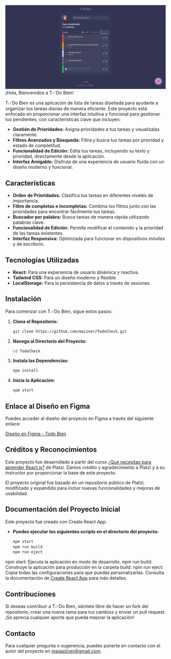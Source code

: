 ![Cover Image](cover-mvp.png)
¡Hola, Bienvenidos a T✅Do Bien!

T✅Do Bien es una aplicación de lista de tareas diseñada para ayudarte a organizar tus tareas diarias de manera eficiente. Este proyecto está enfocado en proporcionar una interfaz intuitiva y funcional para gestionar tus pendientes, con características clave que incluyen:

- **Gestión de Prioridades:** Asigna prioridades a tus tareas y visualízalas claramente.
- **Filtros Avanzados y Búsqueda:** Filtra y busca tus tareas por prioridad y estado de completitud.
- **Funcionalidad de Edición:** Edita tus tareas, incluyendo su texto y prioridad, directamente desde la aplicación.
- **Interfaz Amigable:** Disfruta de una experiencia de usuario fluida con un diseño moderno y funcional.

## Características

- **Orden de Prioridades:** Clasifica tus tareas en diferentes niveles de importancia.
- **Filtro de completas e incompletas:** Combina los filtros junto con las prioridades para encontrar fácilmente tus tareas.
- **Buscador por palabra:** Busca tareas de manera rápida utilizando palabras clave.
- **Funcionalidad de Edición:** Permite modificar el contenido y la prioridad de las tareas existentes.
- **Interfaz Responsiva:** Optimizada para funcionar en dispositivos móviles y de escritorio.


## Tecnologías Utilizadas

- **React:** Para una experiencia de usuario dinámica y reactiva.
- **Tailwind CSS:** Para un diseño moderno y flexible.
- **LocalStorage:** Para la persistencia de datos a través de sesiones.

## Instalación

Para comenzar con T✅Do Bien, sigue estos pasos:

1. **Clona el Repositorio:**
   ```bash
   git clone https://github.com/maizner/TodoCheck.git

2. **Navega al Directorio del Proyecto:**
   ```bash
   cd TodoCheck


3. **Instala las Dependencias:**
   ```bash
   npm install


4. **Inicia la Aplicación:**
   ```bash
   npm start

## Enlace al Diseño en Figma

Puedes acceder al diseño del proyecto en Figma a través del siguiente enlace:

[Diseño en Figma - Todo Bien](https://www.figma.com/design/GkZBg5chDOoR96RGzemphL/ToDo-Bien?node-id=574-15&t=yMzDLxrxI5sUXayC-1)



## Créditos y Reconocimientos
Este proyecto fue desarrollado a partir del curso <a href="https://platzi.com/home/clases/7395-react/62326-que-necesitas-para-aprender-reactjs/"> ¿Qué necesitas para aprender React.js?</a> de Platzi. Damos crédito y agradecimiento a Platzi y a su instructor por proporcionar la base de este proyecto.

El proyecto original fue basado en un repositorio público de Platzi, modificado y expandido para incluir nuevas funcionalidades y mejoras de usabilidad.

## Documentación del Proyecto Inicial
Este proyecto fue creado con Create React App.

- **Puedes ejecutar los siguientes scripts en el directorio del proyecto:**
   ```bash
   npm start
   npm run build
   npm run eject
npm start: Ejecuta la aplicación en modo de desarrollo.
npm run build: Construye la aplicación para producción en la carpeta build.
npm run eject: Copia todas las configuraciones para que puedas personalizarlas.
Consulta la documentación de [Create React App](https://create-react-app.dev/)  para más detalles.


## Contribuciones
Si deseas contribuir a T✅Do Bien, siéntete libre de hacer un fork del repositorio, crear una nueva rama para tus cambios y enviar un pull request. ¡Se aprecia cualquier aporte que pueda mejorar la aplicación!

## Contacto
Para cualquier pregunta o sugerencia, puedes ponerte en contacto con el autor del proyecto en maiaaizner@gmail.com.



